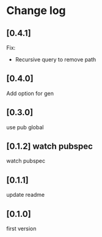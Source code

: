 # Change log

## [0.4.1]

Fix:

- Recursive query to remove path

## [0.4.0]

Add option for gen

## [0.3.0]

use pub global

## [0.1.2] watch pubspec

watch pubspec

## [0.1.1]

update readme

## [0.1.0]

first version
